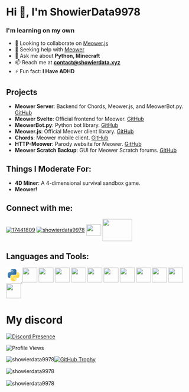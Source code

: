 # Hi 👋, I'm ShowierData9978
### I'm learning on my own

- 👯 Looking to collaborate on [Meower.js](https://github.com/Meower-Media-Co/Meower.js)
- 🤝 Seeking help with [Meower](https://github.com/meower-media-co)
- 💬 Ask me about **Python, Minecraft**
- 📫 Reach me at **contact@showierdata.xyz**
- ⚡ Fun fact: **I Have ADHD**

## Projects
- **Meower Server**: Backend for Chords, Meower.js, and MeowerBot.py. [GitHub](https://github.com/Meower-Media-Co/Meower-Server)
- **Meower Svelte**: Official frontend for Meower. [GitHub](https://github.com/Meower-Media-Co/Meower-Svelte)
- **MeowerBot.py**: Python bot library. [GitHub](https://github.com/meower-community/MeowerBot.py)
- **Meower.js**: Official Meower client library. [GitHub](https://github.com/meower-media-co/Meower.js)
- **Chords**: Meower mobile client. [GitHub](https://github.com/showierdata9978/Chords)
- **HTTP-Meower**: Parody website for Meower. [GitHub](https://github.com/meower-media-co/http-meower)
- **Meower Scratch Backup**: GUI for Meower Scratch forums. [GitHub](https://github.com/showierdata9978/meower-scratch-backup)

## Things I Moderate For:
- **4D Miner**: A 4-dimensional survival sandbox game.
- **Meower!**

## Connect with me:
<p align="left">
<a href="https://stackoverflow.com/users/17441809" target="blank"><img align="center" src="https://raw.githubusercontent.com/rahuldkjain/github-profile-readme-generator/master/src/images/icons/Social/stack-overflow.svg" alt="17441809" height="30" width="40" /></a>
<a href="https://www.youtube.com/c/showierdata9978" target="blank"><img align="center" src="https://raw.githubusercontent.com/rahuldkjain/github-profile-readme-generator/master/src/images/icons/Social/youtube.svg" alt="showierdata9978" height="30" width="40" /></a>
<a href="https://discord.com/users/893981911003836487" target="blank"><img align="center" src="https://assets-global.website-files.com/6257adef93867e50d84d30e2/636e0a6ca814282eca7172c6_icon_clyde_white_RGB.svg" height="30" width="40" ></a>
<a href="https://steamcommunity.com/id/ShowierData9978/"><img align="center" src="https://community.cloudflare.steamstatic.com/public/shared/images/header/logo_steam.svg?t=962016" height="60" width="80"> </a>
</p>

## Languages and Tools:
<p>
<a href="https://www.python.org" target="_blank" rel="noreferrer"> 
            <img src="https://raw.githubusercontent.com/devicons/devicon/master/icons/python/python-original.svg" alt="python" width="40" height="40" />
</a>

<a>
            <img src="https://github.com/yurijserrano/Github-Profile-Readme-Logos/blob/master/programming%20languages/bash.svg" width="40" height="40"> 
        </a>

<a>
            <img src="https://github.com/yurijserrano/Github-Profile-Readme-Logos/blob/master/programming%20languages/java.svg" width="40" height="40"> 
        </a>

<a>
            <img src="https://github.com/yurijserrano/Github-Profile-Readme-Logos/blob/master/programming%20languages/javascript.svg" width="40" height="40"> 
        </a>

<a>
            <img src="https://github.com/yurijserrano/Github-Profile-Readme-Logos/blob/master/others/css.svg" width="40" height="40"> 
        </a>

<a>
            <img src="https://github.com/yurijserrano/Github-Profile-Readme-Logos/blob/master/others/git.svg" width="40" height="40"> 
        </a>

<a>
            <img src="https://github.com/yurijserrano/Github-Profile-Readme-Logos/blob/master/others/html.svg" width="40" height="40"> 
        </a>

<a>
            <img src="https://github.com/yurijserrano/Github-Profile-Readme-Logos/blob/master/others/json.svg" width="40" height="40"> 
        </a>

<a>
            <img src="https://github.com/yurijserrano/Github-Profile-Readme-Logos/blob/master/databases/mongodb.svg" width="40" height="40"> 
        </a>

<a>
            <img src="https://github.com/yurijserrano/Github-Profile-Readme-Logos/blob/master/cloud/docker.svg" width="40" height="40"> 
        </a>

<a>
            <img src="https://github.com/yurijserrano/Github-Profile-Readme-Logos/blob/master/text%20editors/vscode.svg" width="40" height="40">
        </a>

<a>
            <img src="https://github.com/showierdata9978/showierdata9978/assets/68120127/c517cbaf-7763-4b6f-b6e8-eb24d9d736c6" width="40" height="40">
        </a>
</p>


# My discord
[![Discord Presence](https://lanyard.cnrad.dev/api/893981911003836487?theme=dark)](https://discord.com/users/893981911003836487)

![Profile Views](https://komarev.com/ghpvc/?username=showierdata9978&label=Profile%20views&color=0e75b6&style=flat)

[![GitHub Trophy](https://github-profile-trophy.vercel.app/?username=showierdata9978)](https://github.com/ryo-ma/github-profile-trophy)
<img align="left" src="https://github-readme-stats-amber-nine.vercel.app/api/top-langs?username=showierdata9978&show_icons=true&locale=en" alt="showierdata9978"/></p>
<p><img align="center" src="https://github-readme-stats-amber-nine.vercel.app/api?username=showierdata9978&show_icons=true&locale=en" alt="showierdata9978" /></p>
<p><img align="center" src="https://github-readme-streak-stats.herokuapp.com/?user=showierdata9978&" alt="showierdata9978" /></p>
